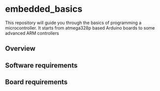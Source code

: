 # embedded_basics
This repository will guide you through the basics of programming a microcontroller. It starts from atmega328p based Arduino boards to some advanced ARM controllers
## Overview
## Software requirements
## Board requirements
